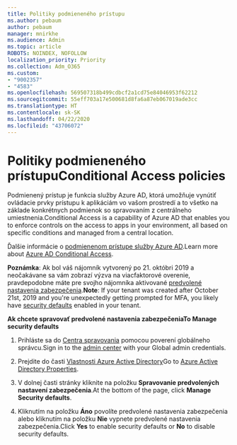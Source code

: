 ```yaml
---
title: Politiky podmieneného prístupu
ms.author: pebaum
author: pebaum
manager: mnirkhe
ms.audience: Admin
ms.topic: article
ROBOTS: NOINDEX, NOFOLLOW
localization_priority: Priority
ms.collection: Adm_O365
ms.custom:
- "9002357"
- "4583"
ms.openlocfilehash: 569507318b499cdbcf2a1cd75e84046953f62212
ms.sourcegitcommit: 55eff703a17e500681d8fa6a87eb067019ade3cc
ms.translationtype: HT
ms.contentlocale: sk-SK
ms.lasthandoff: 04/22/2020
ms.locfileid: "43706072"
---
```

# <a name="conditional-access-policies"></a><span data-ttu-id="54abc-102">Politiky podmieneného prístupu</span><span class="sxs-lookup"><span data-stu-id="54abc-102">Conditional Access policies</span></span>

<span data-ttu-id="54abc-103">Podmienený prístup je funkcia služby Azure AD, ktorá umožňuje vynútiť ovládacie prvky prístupu k aplikáciám vo vašom prostredí a to všetko na základe konkrétnych podmienok so spravovaním z centrálneho umiestnenia.</span><span class="sxs-lookup"><span data-stu-id="54abc-103">Conditional Access is a capability of Azure AD that enables you to enforce controls on the access to apps in your environment, all based on specific conditions and managed from a central location.</span></span>

<span data-ttu-id="54abc-104">Ďalšie informácie o [podmienenom prístupe služby Azure AD](https://docs.microsoft.com/azure/active-directory/conditional-access/).</span><span class="sxs-lookup"><span data-stu-id="54abc-104">Learn more about [Azure AD Conditional Access](https://docs.microsoft.com/azure/active-directory/conditional-access/).</span></span>  

<span data-ttu-id="54abc-105">**Poznámka**: Ak bol váš nájomník vytvorený po 21. októbri 2019 a neočakávane sa vám zobrazí výzva na viacfaktorové overenie, pravdepodobne máte pre svojho nájomníka aktivované [predvolené nastavenia zabezpečenia](https://aka.ms/securitydefaults).</span><span class="sxs-lookup"><span data-stu-id="54abc-105">**Note**: If your tenant was created after October 21st, 2019 and you're unexpectedly getting prompted for MFA, you likely have [security defaults](https://aka.ms/securitydefaults) enabled in your tenant.</span></span>

<span data-ttu-id="54abc-106">**Ak chcete spravovať predvolené nastavenia zabezpečenia**</span><span class="sxs-lookup"><span data-stu-id="54abc-106">**To Manage security defaults**</span></span>

1. <span data-ttu-id="54abc-107">Prihláste sa do [Centra spravovania](https://go.microsoft.com/fwlink/p/?linkid=834822) pomocou poverení globálneho správcu.</span><span class="sxs-lookup"><span data-stu-id="54abc-107">Sign in to the [admin center](https://go.microsoft.com/fwlink/p/?linkid=834822) with your Global admin credentials.</span></span>

2. <span data-ttu-id="54abc-108">Prejdite do časti [Vlastnosti Azure Active Directory](https://portal.azure.com/#blade/Microsoft_AAD_IAM/ActiveDirectoryMenuBlade/Properties)</span><span class="sxs-lookup"><span data-stu-id="54abc-108">Go to [Azure Active Directory Properties](https://portal.azure.com/#blade/Microsoft_AAD_IAM/ActiveDirectoryMenuBlade/Properties).</span></span>

3. <span data-ttu-id="54abc-109">V dolnej časti stránky kliknite na položku **Spravovanie predvolených nastavení zabezpečenia**.</span><span class="sxs-lookup"><span data-stu-id="54abc-109">At the bottom of the page, click **Manage Security defaults**.</span></span>

4. <span data-ttu-id="54abc-110">Kliknutím na položku **Áno** povolíte predvolené nastavenia zabezpečenia alebo kliknutím na položku **Nie** vypnete predvolené nastavenia zabezpečenia.</span><span class="sxs-lookup"><span data-stu-id="54abc-110">Click **Yes** to enable security defaults or **No** to disable security defaults.</span></span>
